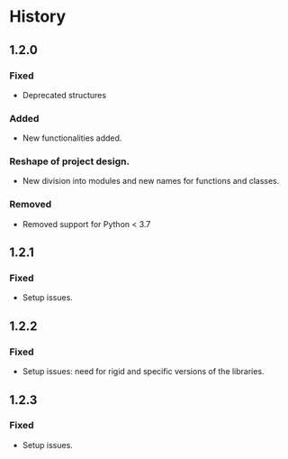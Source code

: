 # History

## 1.2.0
### Fixed
- Deprecated structures

### Added
- New functionalities added.

### Reshape of project design.
- New division into modules and new names for functions and classes.

### Removed
- Removed support for Python < 3.7

## 1.2.1
### Fixed
- Setup issues.

## 1.2.2
### Fixed
- Setup issues: need for rigid and specific versions of the libraries.

## 1.2.3
### Fixed
- Setup issues.